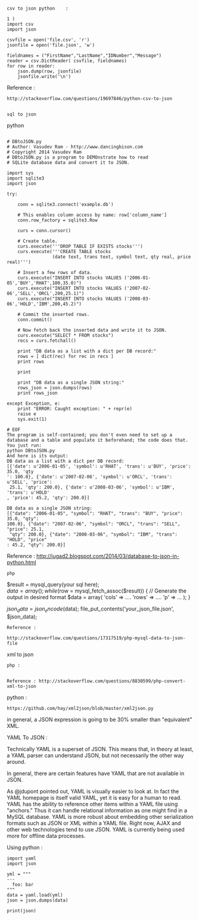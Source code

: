 
~~~ 

csv to json python    :  
~~~ 
~~~
1 ) 
import csv
import json

csvfile = open('file.csv', 'r')
jsonfile = open('file.json', 'w')

fieldnames = ("FirstName","LastName","IDNumber","Message")
reader = csv.DictReader( csvfile, fieldnames)
for row in reader:
    json.dump(row, jsonfile)
    jsonfile.write('\n')
~~~	
Reference : 

	http://stackoverflow.com/questions/19697846/python-csv-to-json
	
	
~~~

sql to json 

~~~ 
python 
~~~ 

# DBtoJSON.py
# Author: Vasudev Ram - http://www.dancingbison.com
# Copyright 2014 Vasudev Ram
# DBtoJSON.py is a program to DEMOnstrate how to read 
# SQLite database data and convert it to JSON.

import sys
import sqlite3
import json

try:

    conn = sqlite3.connect('example.db')

    # This enables column access by name: row['column_name']
    conn.row_factory = sqlite3.Row

    curs = conn.cursor()

    # Create table.
    curs.execute('''DROP TABLE IF EXISTS stocks''')
    curs.execute('''CREATE TABLE stocks
                 (date text, trans text, symbol text, qty real, price real)''')

    # Insert a few rows of data.
    curs.execute("INSERT INTO stocks VALUES ('2006-01-05','BUY','RHAT',100,35.0)")
    curs.execute("INSERT INTO stocks VALUES ('2007-02-06','SELL','ORCL',200,25.1)")
    curs.execute("INSERT INTO stocks VALUES ('2008-03-06','HOLD','IBM',200,45.2)")

    # Commit the inserted rows.
    conn.commit()

    # Now fetch back the inserted data and write it to JSON.
    curs.execute("SELECT * FROM stocks")
    recs = curs.fetchall()

    print "DB data as a list with a dict per DB record:"
    rows = [ dict(rec) for rec in recs ]
    print rows

    print

    print "DB data as a single JSON string:"
    rows_json = json.dumps(rows)
    print rows_json

except Exception, e:
    print "ERROR: Caught exception: " + repr(e)
    raise e
    sys.exit(1)

# EOF
The program is self-contained; you don't even need to set up a database and a table and populate it beforehand; the code does that. You just run:
python DBtoJSON.py
And here is its output:
DB data as a list with a dict per DB record:
[{'date': u'2006-01-05', 'symbol': u'RHAT', 'trans': u'BUY', 'price': 35.0, 'qty
': 100.0}, {'date': u'2007-02-06', 'symbol': u'ORCL', 'trans': u'SELL', 'price':
 25.1, 'qty': 200.0}, {'date': u'2008-03-06', 'symbol': u'IBM', 'trans': u'HOLD'
, 'price': 45.2, 'qty': 200.0}]

DB data as a single JSON string:
[{"date": "2006-01-05", "symbol": "RHAT", "trans": "BUY", "price": 35.0, "qty":
100.0}, {"date": "2007-02-06", "symbol": "ORCL", "trans": "SELL", "price": 25.1,
 "qty": 200.0}, {"date": "2008-03-06", "symbol": "IBM", "trans": "HOLD", "price"
: 45.2, "qty": 200.0}]
~~~

Reference : 
http://jugad2.blogspot.com/2014/03/database-to-json-in-python.html

~~~
php  
~~~

$result = mysql_query(your sql here);    
$data = array();
while ($row = mysql_fetch_assoc($result)) {
    // Generate the output in desired format
    $data = array(
        'cols' => ....
        'rows' => ....
        'p' => ...
    );
}

$json_data = json_encode($data);
file_put_contents('your_json_file.json', $json_data);

~~~
Reference : 

http://stackoverflow.com/questions/17317519/php-mysql-data-to-json-file

~~~

xml to json 
~~~
php : 

~~~

<?php   
class XmlToJson {
    public function Parse ($url) {
        $fileContents= file_get_contents($url);
        $fileContents = str_replace(array("\n", "\r", "\t"), '', $fileContents);
        $fileContents = trim(str_replace('"', "'", $fileContents));
        $simpleXml = simplexml_load_string($fileContents);
        $json = json_encode($simpleXml);

        return $json;
    }
}
?>

~~~

Reference : http://stackoverflow.com/questions/8830599/php-convert-xml-to-json

~~~

python : 
~~~
https://github.com/hay/xml2json/blob/master/xml2json.py
~~~


in general, a JSON expression is going to be 30% smaller than "equivalent" XML. 



YAML To JSON : 


Technically YAML is a superset of JSON. This means that, in theory at least, a YAML parser can understand JSON, but not necessarily the other way around.

In general, there are certain features have  YAML that are not available in JSON.

As @jdupont pointed out, YAML is visually easier to look at. In fact the YAML homepage is itself valid YAML, yet it is easy for a human to read.
YAML has the ability to reference other items within a YAML file using "anchors." Thus it can handle relational information as one might find in a MySQL database.
YAML is more robust about embedding other serialization formats such as JSON or XML within a YAML file.
Right now, AJAX and other web technologies tend to use JSON. YAML is currently being used more for offline data processes.




Using python  : 

~~~
import yaml
import json
 
yml = """
---
  foo: bar
"""
data = yaml.load(yml)
json = json.dumps(data)
 
print(json)
~~~

